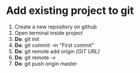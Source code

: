 # Add existing project to git

1. Create a new repository on github
2. Open terminal inside project
3. **Do**: git init
4. **Do**: git commit -m "First commit"
5. **Do**: git remote add origin *[GIT URL]*
6. **Do**: git remote -v
7. **Do**: git push origin master
